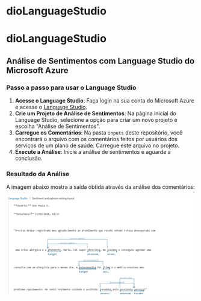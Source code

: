 # dioLanguageStudio

# dioLanguageStudio

## Análise de Sentimentos com Language Studio do Microsoft Azure

### Passo a passo para usar o Language Studio

1. **Acesse o Language Studio**: Faça login na sua conta do Microsoft Azure e acesse o [Language Studio](https://language.azure.com/).
2. **Crie um Projeto de Análise de Sentimentos**: Na página inicial do Language Studio, selecione a opção para criar um novo projeto e escolha "Análise de Sentimentos".
3. **Carregue os Comentários**: Na pasta `inputs` deste repositório, você encontrará o arquivo com os comentários feitos por usuários dos serviços de um plano de saúde. Carregue este arquivo no projeto.
4. **Execute a Análise**: Inicie a análise de sentimentos e aguarde a conclusão.

### Resultado da Análise

A imagem abaixo mostra a saída obtida através da análise dos comentários:

![Análise de Sentimentos](analise.jpg)
